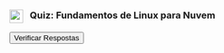 <div class="quiz-container" id="quiz-linux-container">
    <h3><img src="https://api.iconify.design/mdi/linux.svg?color=currentColor" width="24" style="vertical-align:middle; margin-right:8px;" /> Quiz: Fundamentos de Linux para Nuvem</h3>
    <form class="quiz-form">
        </form>
    <button class="submit-quiz-btn">Verificar Respostas</button>
    <button class="redo-quiz-btn" style="display:none; margin-left: 1rem;">Refazer Quiz</button>
    <div class="quiz-results"></div>
</div>

<script>
    (function() {
        const quizContainer = document.getElementById('quiz-linux-container');
        if (!quizContainer) return;

        const quizForm = quizContainer.querySelector('.quiz-form');
        const submitBtn = quizContainer.querySelector('.submit-quiz-btn');
        const redoBtn = quizContainer.querySelector('.redo-quiz-btn');
        const resultsContainer = quizContainer.querySelector('.quiz-results');

        const quizData = [
            {
                question: "Qual comando é usado para listar o conteúdo de um diretório, incluindo arquivos ocultos e com detalhes completos?",
                options: ["ls -a", "list all", "ls -l", "ls -lah"],
                answer: 3,
                explanation: "O comando `ls -lah` é a combinação mais comum. `l` para formato longo, `a` para todos os arquivos (incluindo ocultos) e `h` para tamanhos legíveis (human-readable)."
            },
            {
                question: "Um administrador precisa editar um arquivo de configuração em um servidor sem interface gráfica. Qual dos seguintes editores de texto é conhecido por sua simplicidade e por exibir os atalhos de comando na tela?",
                options: ["Vim", "Emacs", "gedit", "nano"],
                answer: 3,
                explanation: "O `nano` é famoso por ser um editor de texto de terminal amigável para iniciantes, pois exibe os comandos principais (como Salvar e Sair) na parte inferior da tela."
            },
            {
                question: "Qual é o propósito do comando `sudo` no Linux?",
                options: ["Trocar para o diretório raiz do sistema.", "Executar um único comando com privilégios de superusuário (root).", "Listar todos os usuários do sistema.", "Desligar o servidor de forma segura."],
                answer: 1,
                explanation: "`sudo` (Superuser Do) permite que um usuário autorizado execute um comando como se fosse o usuário root, o que é a prática recomendada para tarefas administrativas."
            },
            {
                question: "Para onde a saída do seguinte comando será direcionada: `echo 'Olá Mundo' > arquivo.txt`?",
                options: ["Para a tela do terminal.", "Para um novo diretório chamado 'arquivo.txt'.", "Para o arquivo `arquivo.txt`, sobrescrevendo seu conteúdo anterior.", "Será adicionada ao final do arquivo `arquivo.txt`."],
                answer: 2,
                explanation: "O operador de redirecionamento `>` pega a saída do comando e a escreve em um arquivo, sobrescrevendo o conteúdo. O operador `>>` é usado para adicionar ao final (append)."
            },
            {
                question: "Qual comando você usaria para encontrar todas as linhas contendo a palavra 'ERROR' em um arquivo de log chamado `app.log`?",
                options: ["find ERROR in app.log", "search ERROR app.log", "grep 'ERROR' app.log", "cat app.log | filter ERROR"],
                answer: 2,
                explanation: "O comando `grep` é a ferramenta padrão e mais poderosa do Linux para pesquisar padrões de texto dentro de arquivos. É essencial para analisar logs."
            },
            {
                question: "Um desenvolvedor criou um script chamado `backup.sh`. Ao tentar executá-lo com `./backup.sh`, ele recebe um erro de 'Permissão negada'. O que provavelmente está faltando?",
                options: ["O script precisa ser movido para o diretório `/bin`.", "O usuário precisa usar `sudo`.", "O script precisa da permissão de execução.", "O nome do arquivo precisa terminar em `.exe`."],
                answer: 2,
                explanation: "Por padrão, novos arquivos no Linux não têm permissão de execução. O desenvolvedor precisa executar `chmod +x backup.sh` para torná-lo executável."
            },
            {
                question: "Qual é a principal função do arquivo `/etc/passwd` em um sistema Linux?",
                options: ["Armazenar as senhas criptografadas dos usuários.", "Conter a lista de todos os grupos do sistema.", "Manter o registro de todos os comandos executados.", "Conter informações sobre as contas de usuário, como nome de usuário, UID e diretório home."],
                answer: 3,
                explanation: "O arquivo `/etc/passwd` é o banco de dados principal de contas de usuário. As senhas criptografadas são, na verdade, armazenadas de forma mais segura no arquivo `/etc/shadow`."
            },
            {
                question: "Como você instalaria o servidor web Apache (pacote `httpd`) em uma instância EC2 que usa Amazon Linux 2?",
                options: ["sudo apt install httpd", "sudo yum install httpd", "install-package httpd", "sudo get httpd"],
                answer: 1,
                explanation: "O Amazon Linux 2 é baseado na família Red Hat, que usa o gerenciador de pacotes `yum`. O `apt` é usado em distribuições da família Debian, como o Ubuntu."
            },
            {
                question: "Qual comando é usado para visualizar os processos em execução no sistema em tempo real, ordenados por uso de CPU?",
                options: ["ps -ef", "list-processes", "top", "jobs"],
                answer: 2,
                explanation: "O comando `top` é o 'Gerenciador de Tarefas' do Linux, fornecendo uma visão dinâmica e em tempo real dos processos e do consumo de recursos do sistema."
            },
            {
                question: "O que o comando `pwd` faz?",
                options: ["Altera a senha do usuário atual.", "Lista o conteúdo do diretório de trabalho.", "Mostra o caminho completo do diretório de trabalho atual.", "Cria um novo diretório."],
                answer: 2,
                explanation: "`pwd` significa 'Print Working Directory'. É um comando fundamental para a orientação, mostrando exatamente onde você está no sistema de arquivos."
            },
            {
                question: "Qual é a diferença entre um caminho absoluto e um caminho relativo?",
                options: ["Caminhos absolutos são mais curtos que os relativos.", "Caminhos absolutos começam com `/` (a raiz), enquanto os relativos partem do diretório atual.", "Apenas caminhos absolutos podem ser usados com o comando `cd`.", "Caminhos relativos são sempre fixos, enquanto os absolutos mudam."],
                answer: 1,
                explanation: "Um caminho absoluto (ex: `/home/user/docs`) funciona de qualquer lugar do sistema. Um caminho relativo (ex: `docs/file.txt`) só funciona se você estiver no diretório correto."
            },
            {
                question: "Um administrador de sistemas precisa mover todos os arquivos de um diretório chamado `logs_antigos` para `backup_logs`. Qual comando ele deve usar?",
                options: ["cp logs_antigos/* backup_logs/", "mv logs_antigos/* backup_logs/", "link logs_antigos/* backup_logs/", "rm logs_antigos/* backup_logs/"],
                answer: 1,
                explanation: "O comando `mv` (move) é usado tanto para renomear quanto para mover arquivos e diretórios. O curinga `*` garante que todos os arquivos dentro do diretório de origem sejam movidos."
            },
            {
                question: "O que o comando `tail -f /var/log/messages` permite fazer?",
                options: ["Ver as 10 primeiras linhas do arquivo de log.", "Apagar o arquivo de log.", "Ver o final do arquivo de log e continuar exibindo novas linhas em tempo real.", "Filtrar o arquivo de log por mensagens de erro."],
                answer: 2,
                explanation: "A opção `-f` (follow) é uma das ferramentas mais poderosas para administradores, permitindo monitorar arquivos de log em tempo real à medida que novos eventos são registrados."
            },
            {
                question: "No Linux, como o sistema de arquivos diferencia `Arquivo.txt` de `arquivo.txt`?",
                options: ["Ele os trata como o mesmo arquivo.", "Ele os trata como dois arquivos diferentes.", "Ele converte ambos para minúsculas.", "Ele não permite nomes de arquivos com maiúsculas."],
                answer: 1,
                explanation: "O sistema de arquivos do Linux é *case-sensitive*, o que significa que maiúsculas e minúsculas importam. `Arquivo.txt` e `arquivo.txt` são duas entidades distintas."
            },
            {
                question: "Qual comando é usado para criar um pacote de arquivos (um 'tarball') e comprimi-lo com gzip de uma só vez?",
                options: ["zip -c -z -f", "tar -czf", "gzip -cf", "archive -c"],
                answer: 1,
                explanation: "O comando `tar` com a opção `z` invoca o `gzip` para compressão. O mnemônico é **C**reate **Z**ipped **F**ile. Para extrair, usa-se `tar -xzf` (**E**xtract **Z**ipped **F**ile)."
            },
            {
                question: "Qual das seguintes afirmações sobre o usuário `root` está CORRETA?",
                options: ["É recomendado fazer login como `root` para todas as tarefas diárias por conveniência.", "O usuário `root` tem permissões limitadas para proteger o sistema.", "O usuário `root` tem poder absoluto e irrestrito sobre todo o sistema.", "Contas de usuário `root` não podem ser protegidas com senha."],
                answer: 2,
                explanation: "O `root` é o superusuário, com poder total. A melhor prática de segurança é NUNCA fazer login diretamente como `root`, mas sim usar `sudo` para elevar privilégios quando necessário."
            },
            {
                question: "Qual arquivo é lido pelo shell `bash` toda vez que uma nova sessão de terminal é iniciada, sendo o local ideal para definir aliases permanentes?",
                options: ["/etc/profile", "~/.bash_history", "~/.bash_profile", "~/.bashrc"],
                answer: 3,
                explanation: "O arquivo `.bashrc` no diretório home do usuário é executado a cada nova sessão interativa, tornando-o o local perfeito para customizações pessoais do shell."
            },
            {
                question: "O que o comando `chmod 755 meu_script.sh` faz?",
                options: ["Dá permissão total (ler, escrever, executar) para todos.", "Dá permissão de leitura para todos e de escrita apenas para o dono.", "Dá ao dono permissão total, e ao grupo e outros, permissão de leitura e execução.", "Remove todas as permissões do script."],
                answer: 2,
                explanation: "Na notação octal, `7` é `rwx` (4+2+1), e `5` é `r-x` (4+0+1). Portanto, `755` se traduz em `rwxr-xr-x`, uma permissão muito comum para scripts e diretórios."
            },
            {
                question: "Qual comando é usado para verificar a conectividade de rede com o servidor `google.com`?",
                options: ["connect google.com", "traceroute google.com", "netstat google.com", "ping google.com"],
                answer: 3,
                explanation: "O comando `ping` usa o protocolo ICMP para enviar um pequeno pacote a um destino e verificar se ele responde, testando a conectividade básica da rede."
            },
            {
                question: "Para que serve o comando `systemctl enable httpd`?",
                options: ["Para iniciar o serviço httpd imediatamente.", "Para verificar o status do serviço httpd.", "Para configurar o serviço httpd para iniciar automaticamente no boot do sistema.", "Para parar o serviço httpd."],
                answer: 2,
                explanation: "`systemctl start` inicia o serviço agora. `systemctl enable` garante que, se o servidor for reiniciado, o serviço subirá junto com ele. A melhor prática é quase sempre executar ambos."
            },
            {
                question: "Qual comando é usado para criar um 'atalho' para um arquivo ou diretório em outro local do sistema de arquivos?",
                options: ["cp -s", "mv -l", "ln -s", "alias"],
                answer: 2,
                explanation: "O comando `ln -s` (link) cria um link simbólico, que é um ponteiro para o arquivo ou diretório original, muito útil para organizar o acesso a arquivos."
            },
            {
                question: "O que o Pipe `|` faz na linha de comando?",
                options: ["Executa dois comandos em paralelo.", "Pega a saída de um comando e a usa como entrada para o comando seguinte.", "Salva a saída de um comando em um arquivo.", "Compara a saída de dois comandos."],
                answer: 1,
                explanation: "O Pipe é uma das ferramentas mais poderosas do shell, permitindo encadear comandos simples para criar fluxos de processamento de texto complexos, como em `ps aux | grep nginx`."
            },
            {
                question: "Qual comando é usado para visualizar o uso da memória RAM do sistema?",
                options: ["df -h", "memstat", "free -h", "top"],
                answer: 2,
                explanation: "Enquanto `top` mostra o uso de memória em tempo real, `free -h` (free memory, human-readable) dá um resumo instantâneo e claro da memória RAM total, usada e livre."
            },
            {
                question: "Um administrador quer mudar a propriedade de um arquivo para o usuário `ana` e o grupo `financeiro`. Qual comando faz isso de uma só vez?",
                options: ["chown ana relatorio.txt && chgrp financeiro relatorio.txt", "chown ana:financeiro relatorio.txt", "chmod ana:financeiro relatorio.txt", "setowner ana financeiro relatorio.txt"],
                answer: 1,
                explanation: "O comando `chown` (change owner) aceita a sintaxe `usuario:grupo`, permitindo alterar o usuário e o grupo dono em uma única e eficiente operação."
            },
            {
                question: "Qual é a principal função de um repositório de pacotes (como os usados por `yum` e `apt`)?",
                options: ["Armazenar o código-fonte de todos os programas Linux.", "Ser um servidor central que armazena pacotes de software testados e aprovados para uma distribuição.", "Manter um registro de todos os arquivos de log do sistema.", "Controlar as permissões de acesso dos usuários aos softwares."],
                answer: 1,
                explanation: "Um repositório é a 'App Store' da sua distribuição. Ele fornece um local confiável para baixar, instalar e atualizar software, gerenciando automaticamente as dependências."
            }
        ];

        function renderQuiz() {
            quizForm.innerHTML = '';
            quizData.forEach((q, index) => {
                const questionBlock = document.createElement('div');
                questionBlock.className = 'question-block';
                questionBlock.id = `q${index}`;
                const questionText = document.createElement('p');
                questionText.className = 'question-text';
                questionText.textContent = `${index + 1}. ${q.question}`;
                questionBlock.appendChild(questionText);
                const optionsList = document.createElement('ul');
                optionsList.className = 'options';
                q.options.forEach((option, optionIndex) => {
                    const listItem = document.createElement('li');
                    const label = document.createElement('label');
                    const radio = document.createElement('input');
                    radio.type = 'radio';
                    radio.name = `q${index}`;
                    radio.value = optionIndex;
                    label.appendChild(radio);
                    label.appendChild(document.createTextNode(' ' + option));
                    listItem.appendChild(label);
                    optionsList.appendChild(listItem);
                });
                questionBlock.appendChild(optionsList);
                const explanation = document.createElement('div');
                explanation.className = 'explanation';
                explanation.innerHTML = `<strong>Resposta e Explicação:</strong> ${q.explanation}`;
                questionBlock.appendChild(explanation);
                quizForm.appendChild(questionBlock);
            });
        }

        submitBtn.addEventListener('click', () => {
            let score = 0;
            quizData.forEach((q, index) => {
                const selectedOption = quizForm.querySelector(`input[name="q${index}"]:checked`);
                const questionBlock = document.getElementById(`q${index}`);
                const listItems = questionBlock.querySelectorAll('.options li');
                listItems.forEach(li => li.classList.remove('correct', 'incorrect'));
                questionBlock.querySelector('.explanation').style.display = 'none';

                if (selectedOption) {
                    const userAnswer = parseInt(selectedOption.value, 10);
                    const correctLi = listItems[q.answer];
                    const userLi = selectedOption.parentElement.parentElement;
                    if (userAnswer === q.answer) {
                        score++;
                        userLi.classList.add('correct');
                    } else {
                        userLi.classList.add('incorrect');
                        correctLi.classList.add('correct');
                    }
                } else {
                    const correctLi = listItems[q.answer];
                    correctLi.classList.add('correct');
                }
                questionBlock.querySelector('.explanation').style.display = 'block';
            });

            const percentage = Math.round((score / quizData.length) * 100);
            resultsContainer.innerHTML = `Sua pontuação final: ${score} de ${quizData.length} (${percentage}%)`;
            resultsContainer.classList.remove('success', 'fail');
            if (percentage >= 70) {
                resultsContainer.classList.add('success');
            } else {
                resultsContainer.classList.add('fail');
            }
            submitBtn.style.display = 'none';
            redoBtn.style.display = 'inline-block';
            quizContainer.scrollIntoView({ behavior: 'smooth' });
        });

        redoBtn.addEventListener('click', () => {
            resultsContainer.innerHTML = '';
            resultsContainer.classList.remove('success', 'fail');
            submitBtn.style.display = 'inline-block';
            redoBtn.style.display = 'none';
            renderQuiz();
            quizContainer.scrollIntoView({ behavior: 'smooth' });
        });

        renderQuiz();
    })();
</script>